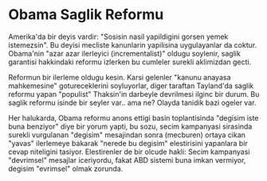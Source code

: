 # Obama Saglik Reformu

Amerika'da bir deyis vardir: "Sosisin nasil yapildigini gorsen yemek istemezsin". Bu deyisi mecliste kanunlarin yapilisina uygulayanlar da coktur. Obama'nin "azar azar ilerleyici (incrementalist)" oldugu soylenir, saglik garantisi hakkindaki reformu izlerken bu cumleler surekli aklimizdan gecti.

Reformun bir ilerleme oldugu kesin. Karsi gelenler "kanunu anayasa mahkemesine" gotureceklerini soyluyorlar, diger taraftan Tayland'da saglik reformu yapan "populist" Thaksin'in darbeyle devrilmesi ilginc bir durum. Bu saglik reformu isinde bir seyler var.. ama ne? Olayda tanidik bazi ogeler var.

Her halukarda, Obama reformu anons ettigi basin toplantisinda "degisim iste buna benziyor" diye bir yorum yapti, bu sozu, secim kampanyasi sirasinda surekli vurgulanan "degisim" mesajindan sonra (mecburen) ortaya cikan "yavas" ilerlemeye bakarak "nerede bu degisim" elestirisini yapanlara bir cevap niteligini tasiyor. Elestirenler de bir olcude hakli: Secim kampanyasi "devrimsel" mesajlar iceriyordu, fakat ABD sistemi buna imkan vermiyor, degisim "evrimsel" olmak zorunda.









